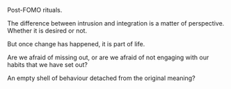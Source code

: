 Post-FOMO rituals.

The difference between intrusion and integration is a matter of perspective. Whether it is desired or not.

But once change has happened, it is part of life. 

Are we afraid of missing out, or are we afraid of not engaging with our habits that we have set out?

An empty shell of behaviour detached from the original meaning?
